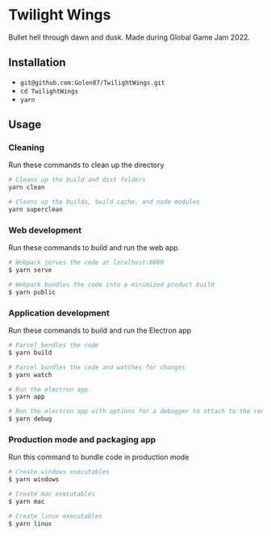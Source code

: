 # Twilight Wings

Bullet hell through dawn and dusk. Made during Global Game Jam 2022.

## Installation

* `git@github.com:Golen87/TwilightWings.git`
* `cd TwilightWings`
* `yarn`

## Usage

### Cleaning
Run these commands to clean up the directory
``` bash
# Cleans up the build and dist folders
yarn clean

# Cleans up the builds, build cache, and node modules
yarn superclean
```

### Web development
Run these commands to build and run the web app
``` bash
# Webpack serves the code at localhost:8080
$ yarn serve

# Webpack bundles the code into a minimized product build
$ yarn public
```

### Application development
Run these commands to build and run the Electron app
``` bash
# Parcel bundles the code
$ yarn build

# Parcel bundles the code and watches for changes
$ yarn watch

# Run the electron app
$ yarn app

# Run the electron app with options for a debugger to attach to the render process
$ yarn debug
```

### Production mode and packaging app
Run this command to bundle code in production mode
``` bash
# Create windows executables
$ yarn windows

# Create mac executables
$ yarn mac

# Create linux executables
$ yarn linux
```